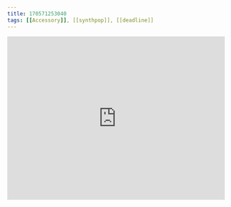 ```yaml
---
title: 170571253040
tags: [[Accessory]], [[synthpop]], [[deadline]]
---
```

<iframe allow="accelerometer; autoplay; clipboard-write; encrypted-media; gyroscope; picture-in-picture" allowfullscreen="" frameborder="0" height="375" id="youtube_iframe" src="https://www.youtube.com/embed/fC22xUzlSfk?feature=oembed&amp;enablejsapi=1&amp;origin=https://safe.txmblr.com&amp;wmode=opaque" width="500"></iframe>